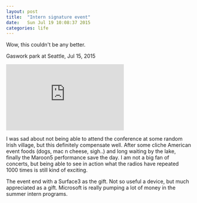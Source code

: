```yaml
---
layout: post
title:  "Intern signature event"
date:   Sun Jul 19 10:08:37 2015
categories: life
---
```


Wow, this couldn't be any better. 

Gaswork park at Seattle, Jul 15, 2015
<iframe src="https://onedrive.live.com/embed?cid=731DFD14FE9CFC26&resid=731DFD14FE9CFC26%213845&authkey=AAPDrm1esd_FA-w" width="320" height="180" frameborder="0" scrolling="no" allowfullscreen></iframe>

I was sad about not being able to attend the conference at some random Irish village, but this definitely compensate well. After some cliche American event foods (dogs, mac n cheese, sigh..) and long waiting by the lake, finally the Maroon5 performance save the day. I am not a big fan of concerts, but being able to see in action what the radios have repeated 1000 times is still kind of exciting.

The event end with a Surface3 as the gift. Not so useful a device, but much appreciated as a gift. Microsoft is really pumping a lot of money in the summer intern programs.
